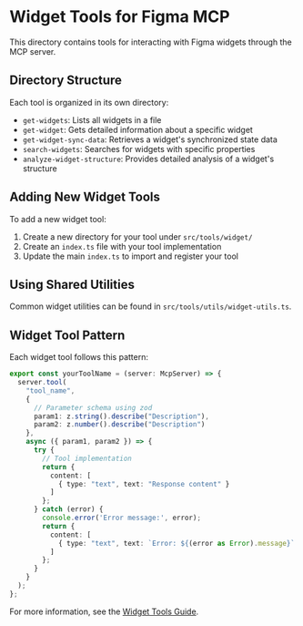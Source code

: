 # Widget Tools for Figma MCP

This directory contains tools for interacting with Figma widgets through the MCP server.

## Directory Structure

Each tool is organized in its own directory:

- `get-widgets`: Lists all widgets in a file
- `get-widget`: Gets detailed information about a specific widget
- `get-widget-sync-data`: Retrieves a widget's synchronized state data
- `search-widgets`: Searches for widgets with specific properties
- `analyze-widget-structure`: Provides detailed analysis of a widget's structure

## Adding New Widget Tools

To add a new widget tool:

1. Create a new directory for your tool under `src/tools/widget/`
2. Create an `index.ts` file with your tool implementation
3. Update the main `index.ts` to import and register your tool

## Using Shared Utilities

Common widget utilities can be found in `src/tools/utils/widget-utils.ts`.

## Widget Tool Pattern

Each widget tool follows this pattern:

```typescript
export const yourToolName = (server: McpServer) => {
  server.tool(
    "tool_name",
    {
      // Parameter schema using zod
      param1: z.string().describe("Description"),
      param2: z.number().describe("Description")
    },
    async ({ param1, param2 }) => {
      try {
        // Tool implementation
        return {
          content: [
            { type: "text", text: "Response content" }
          ]
        };
      } catch (error) {
        console.error('Error message:', error);
        return {
          content: [
            { type: "text", text: `Error: ${(error as Error).message}` }
          ]
        };
      }
    }
  );
};
```

For more information, see the [Widget Tools Guide](/docs/widget-tools-guide.md).
